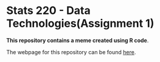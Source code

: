 # Stats 220 - Data Technologies(Assignment 1)
**This repository contains a meme created using R code**.

The webpage for this repository can be found [here](https://msackey.github.io/stats220/).





